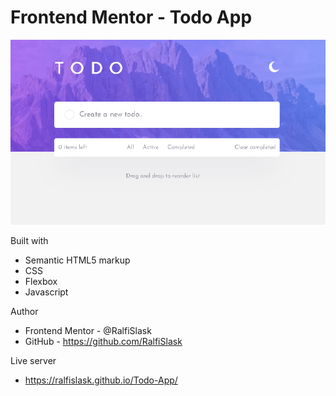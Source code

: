 # Frontend Mentor - Todo App

![Design preview for the Password generator app coding challenge](./preview.png)


Built with

- Semantic HTML5 markup
- CSS
- Flexbox
- Javascript

Author

- Frontend Mentor - @RalfiSlask
- GitHub - https://github.com/RalfiSlask

Live server

- https://ralfislask.github.io/Todo-App/


